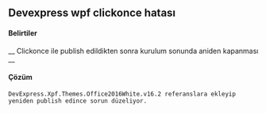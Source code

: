 ## Devexpress wpf clickonce hatası ##
#### Belirtiler ###
__ Clickonce ile publish edildikten sonra kurulum sonunda aniden kapanması __
#### Çözüm
````
DevExpress.Xpf.Themes.Office2016White.v16.2 referanslara ekleyip 
yeniden publish edince sorun düzeliyor.
````
